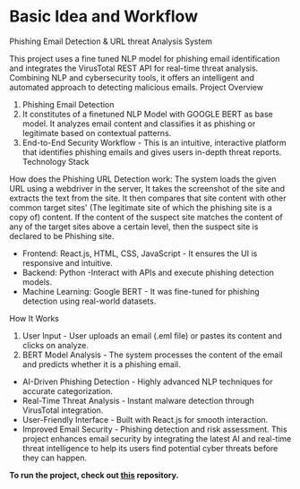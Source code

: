 # Basic Idea and Workflow 
Phishing Email Detection & URL threat Analysis System

This project uses a fine tuned NLP model for phishing email identification and integrates the VirusTotal REST API for real-time threat analysis. Combining NLP and cybersecurity tools, it offers an intelligent and automated approach to detecting malicious emails.
Project Overview

1. Phishing Email Detection
2. It constitutes of a finetuned NLP Model with GOOGLE BERT as base model. It analyzes email content and classifies it as phishing or legitimate based on contextual patterns.
3. End-to-End Security Workflow - This is an intuitive, interactive platform that identifies phishing emails and gives users in-depth threat reports.
Technology Stack

How does the Phishing URL Detection work:
The system loads the given URL using a webdriver in the server, It takes the screenshot of the site and extracts the text from the site. It then compares that site content with other common target sites' (The legitimate site of which the phishing site is a copy of) content. If the content of the suspect site matches the content of any of the target sites above a certain level, then the suspect site is declared to be Phishing site.

- Frontend: React.js, HTML, CSS, JavaScript - It ensures the UI is responsive and intuitive.
- Backend: Python -Interact with APIs and execute phishing detection models.
- Machine Learning: Google BERT - It was fine-tuned for phishing detection using real-world datasets.

How It Works

1. User Input - User uploads an email (.eml file) or pastes its content and clicks on analyze.
2. BERT Model Analysis - The system processes the content of the email and predicts whether it is a phishing email.

- AI-Driven Phishing Detection - Highly advanced NLP techniques for accurate categorization.
- Real-Time Threat Analysis - Instant malware detection through VirusTotal integration.
- User-Friendly Interface - Built with React.js for smooth interaction.
- Improved Email Security - Phishing detection and risk assessment.
This project enhances email security by integrating the latest AI and real-time threat intelligence to help its users find potential cyber threats before they can happen.


**To run the project, check out [this](https://github.com/harsh0050/Phishshield-VM) repository.**
